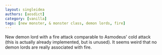 ```yaml
---
layout: singleidea
authors: [aosdict]
category: [vanilla]
tags: [new monster, & monster class, demon lords, fire]
---
```

New demon lord with a fire attack comparable to Asmodeus' cold attack (this is actually already implemented, but is unused). It seems weird that no demon lords are really associated with fire.
